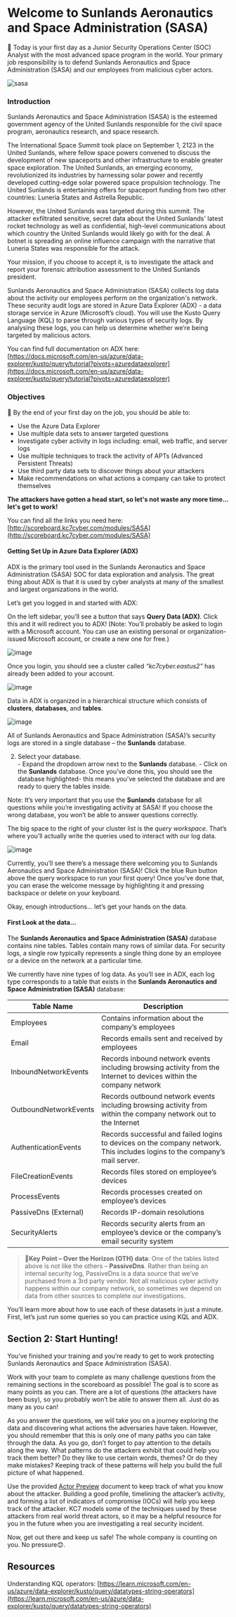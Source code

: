 # Welcome to Sunlands Aeronautics and Space Administration (SASA)

🥳 Today is your first day as a Junior Security Operations Center (SOC) Analyst with the most advanced space program in the world. Your primary job responsibility is to defend Sunlands Aeronautics and Space Administration (SASA) and our employees from malicious cyber actors.

![sasa](https://github.com/KC7-Foundation/kc7_data/assets/9474932/26fda1ff-c5c2-4c5d-9e90-f553375544fc)


### Introduction

Sunlands Aeronautics and Space Administration (SASA) is the esteemed government agency of the United Sunlands responsible for the civil space program, aeronautics research, and space research.

The International Space Summit took place on September 1, 2123 in the United Sunlands, where fellow space powers convened to discuss the development of new spaceports and other infrastructure to enable greater space exploration. The United Sunlands, an emerging economy, revolutionized its industries by harnessing solar power and recently developed cutting-edge solar powered space propulsion technology. The United Sunlands is entertaining offers for spaceport funding from two other countries: Luneria States and Astrella Republic.

However, the United Sunlands was targeted during this summit. The attacker exfiltrated sensitive, secret data about the United Sunlands' latest rocket technology as well as confidential, high-level communications about which country the United Sunlands would likely go with for the deal. A botnet is spreading an online influence campaign with the narrative that Luneria States was responsible for the attack.

Your mission, if you choose to accept it, is to investigate the attack and report your forensic attribution assessment to the United Sunlands president.

Sunlands Aeronautics and Space Administration (SASA) collects log data about the activity our employees perform on the organization's network. These security audit logs are stored in Azure Data Explorer (ADX) - a data storage service in Azure (Microsoft’s cloud). You will use the Kusto Query Language (KQL) to parse through various types of security logs. By analysing these logs, you can help us determine whether we’re being targeted by malicious actors.

You can find full documentation on ADX here: [https://docs.microsoft.com/en-us/azure/data-explorer/kusto/query/tutorial?pivots=azuredataexplorer](https://docs.microsoft.com/en-us/azure/data-explorer/kusto/query/tutorial?pivots=azuredataexplorer)

### Objectives

🧠 By the end of your first day on the job, you should be able to:

-   Use the Azure Data Explorer
-   Use multiple data sets to answer targeted questions 
-   Investigate cyber activity in logs including: email, web traffic, and server logs 
-   Use multiple techniques to track the activity of APTs (Advanced Persistent Threats) 
-   Use third party data sets to discover things about your attackers
-   Make recommendations on what actions a company can take to protect themselves


**The attackers have gotten a head start, so let's not waste any more time... let's get to work!**


You can find all the links you need here: [http://scoreboard.kc7cyber.com/modules/SASA](http://scoreboard.kc7cyber.com/modules/SASA)

#### Getting Set Up in Azure Data Explorer (ADX)

ADX is the primary tool used in the Sunlands Aeronautics and Space Administration (SASA) SOC for data exploration and analysis. The great thing about ADX is that it is used by cyber analysts at many of the smallest and largest organizations in the world. 

Let’s get you logged in and started with ADX:

On the left sidebar, you’ll see a button that says **Query Data (ADX)**. Click this and it will redirect you to ADX! (Note: You’ll probably be asked to login with a Microsoft account. You can use an existing personal or organization-issued Microsoft account, or create a new one for free.)

![image](https://github.com/KC7-Foundation/kc7_data/assets/9474932/aaab3ee6-95c6-4806-99f2-a2e9e6ada2bf)


Once you login, you should see a cluster called  _“kc7cyber.eastus2”_   has already been added to your account.

![image](https://github.com/KC7-Foundation/kc7_data/assets/144710889/cc798f5c-a6b9-4928-af4c-25b13d02a83c)


Data in ADX is organized in a hierarchical structure which consists of **clusters**, **databases**, and **tables**.

![image](https://github.com/KC7-Foundation/kc7_data/assets/144710889/c4114658-b8e3-4822-a0ea-951d577082d8)


All of Sunlands Aeronautics and Space Administration (SASA)’s security logs are stored in a single database – the **Sunlands** database. 

  2. Select your database.  
	- Expand the dropdown arrow next to the **Sunlands** database.
	- Click on the **Sunlands** database. Once you’ve done this, you should see the database highlighted- this means you’ve selected the database and are ready to query the tables inside.

Note: It’s very important that you use the **Sunlands** database for all questions while you’re investigating activity at SASA! If you choose the wrong database, you won’t be able to answer questions correctly.

The big space to the right of your cluster list is the _query workspace_. That’s where you’ll actually write the queries used to interact with our log data.

![image](https://github.com/KC7-Foundation/kc7_data/assets/144710889/2c15aae9-2334-46a5-b3f1-fb47fbe6c47f)

Currently, you’ll see there’s a message there welcoming you to Sunlands Aeronautics and Space Administration (SASA)! Click the blue Run button above the query workspace to run your first query! Once you’ve done that, you can erase the welcome message by highlighting it and pressing backspace or delete on your keyboard.

Okay, enough introductions… let’s get your hands on the data.

#### First Look at the data... 

The **Sunlands Aeronautics and Space Administration (SASA)** database contains nine tables. Tables contain many rows of similar data. For security logs, a single row typically represents a single thing done by an employee or a device on the network at a particular time.

We currently have nine types of log data. As you’ll see in ADX, each log type corresponds to a table that exists in the **Sunlands Aeronautics and Space Administration (SASA)** database:

| **Table Name** | **Description** | 
| ----------- | ----------- |
| Employees | Contains information about the company’s employees| 
| Email | Records emails sent and received by employees|
| InboundNetworkEvents | Records inbound network events including browsing activity from the Internet to devices within the company network|
| OutboundNetworkEvents | Records outbound network events including browsing activity from within the company network out to the Internet|
| AuthenticationEvents | Records successful and failed logins to devices on the company network. This includes logins to the company’s mail server.|
| FileCreationEvents | Records files stored on employee’s devices|
| ProcessEvents | Records processes created on employee’s devices |
| PassiveDns (External) | Records IP-domain resolutions |
| SecurityAlerts | Records security alerts from an employee’s device or the company’s email security system |

> 🎯**Key Point – Over the Horizon (OTH) data**: One of the tables listed above is not like the others – **PassiveDns**. Rather than being an internal security log, PassiveDns is a data source that we’ve purchased from a 3rd party vendor. Not all malicious cyber activity happens within our company network, so sometimes we depend on data from other sources to complete our investigations.


You’ll learn more about how to use each of these datasets in just a minute. First, let’s just run some queries so you can practice using KQL and ADX.



## Section 2: Start Hunting! 

You’ve finished your training and you’re ready to get to work protecting Sunlands Aeronautics and Space Administration (SASA). 

Work with your team to complete as many challenge questions from the remaining sections in the scoreboard as possible! The goal is to score as many points as you can. There are a lot of questions (the attackers have been busy), so you probably won’t be able to answer them all. Just do as many as you can!

As you answer the questions, we will take you on a journey exploring the data and discovering what actions the adversaries have taken. However, you should remember that this is only one of many paths you can take through the data.  As you go, don’t forget to pay attention to the details along the way. What patterns do the attackers exhibit that could help you track them better? Do they like to use certain words, themes? Or do they make mistakes? Keeping track of these patterns will help you build the full picture of what happened. 

Use the provided [Actor Preview](https://docs.google.com/document/d/1rZR4eVG886oPziG-5nGeQ5kN_q5Bpq0m/edit?usp=sharing&ouid=105873493764084037775&rtpof=true&sd=true) document to keep track of what you know about the attacker. Building a good profile, timelining the attacker’s activity, and forming a list of indicators of compromise (IOCs) will help you keep track of the attacker. KC7 models some of the techniques used by these attackers from real world threat actors, so it may be a helpful resource for you in the future when you are investigating a real security incident. 

Now, get out there and keep us safe! The whole company is counting on you. No pressure😊.


## Resources

Understanding KQL operators: [https://learn.microsoft.com/en-us/azure/data-explorer/kusto/query/datatypes-string-operators](https://learn.microsoft.com/en-us/azure/data-explorer/kusto/query/datatypes-string-operators)
